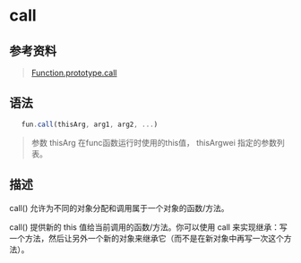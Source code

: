 # call
## 参考资料
> [Function.prototype.call](https://developer.mozilla.org/zh-CN/docs/Web/JavaScript/Reference/Global_Objects/Function/call)

## 语法
 ```javascript
    fun.call(thisArg, arg1, arg2, ...)
  ```

> 参数 thisArg 在func函数运行时使用的this值， thisArgwei
> 指定的参数列表。

## 描述

call() 允许为不同的对象分配和调用属于一个对象的函数/方法。

call() 提供新的 this 值给当前调用的函数/方法。你可以使用 call 来实现继承：写一个方法，然后让另外一个新的对象来继承它（而不是在新对象中再写一次这个方法）。